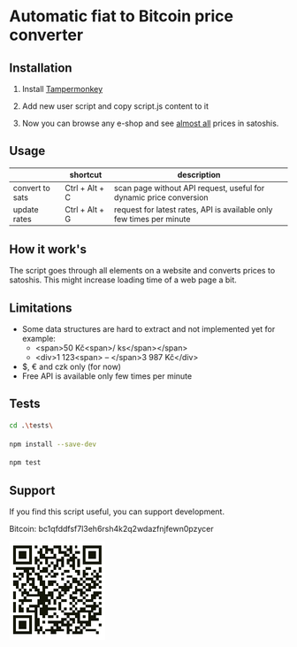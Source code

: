 # Automatic fiat to Bitcoin price converter

## Installation

1. Install [Tampermonkey](https://www.tampermonkey.net/)

2. Add new user script and copy script.js content to it

3. Now you can browse any e-shop and see [almost all](#limitations) prices in satoshis.

## Usage

|                 | shortcut       | description                                                                       |
|-----------------|----------------|-----------------------------------------------------------------------------------|
| convert to sats | Ctrl + Alt + C | scan page without API request, useful for dynamic price conversion                |
| update rates    | Ctrl + Alt + G | request for latest rates, API is available only few times per minute              |

## How it work's

The script goes through all elements on a website and converts prices to satoshis.
This might increase loading time of a web page a bit.

## Limitations

- Some data structures are hard to extract and not implemented yet for example:
  - \<span\>50 Kč\<span\>/&nbsp;ks\</span\>\</span\>
  - \<div\>1&nbsp;123\<span\> – \</span\>3&nbsp;987&nbsp;Kč\</div\>
- $, € and czk only (for now)
- Free API is available only few times per minute

## Tests

```bash
cd .\tests\

npm install --save-dev

npm test
```

## Support

If you find this script useful, you can support development.

Bitcoin: bc1qfddfsf7l3eh6rsh4k2q2wdazfnjfewn0pzycer

![BTC_address](./imgs/btc_address.png)